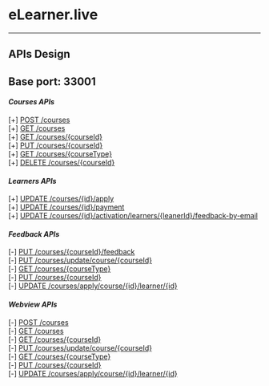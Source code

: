 # eLearner.live

___
## APIs Design
## Base port: 33001

#### *Courses APIs*
[+] [POST /courses](APIs%20design/create-new-course.md)<br>
[+] [GET /courses](APIs%20design/get-All-courses.md)<br>
[+] [GET /courses/{courseId}](APIs%20design/get-course-by-courseId.md)<br>
[+] [PUT /courses/{courseId}](APIs%20design/update-course.md)<br>
[+] [GET /courses/{courseType}](APIs%20design/get-course-by-courseType.md)<br>
[+] [DELETE /courses/{courseId}](APIs%20design/delete-course-by-courseId.md)


#### *Learners APIs*
[+] [UPDATE /courses/{id}/apply](APIs%20design/apply-for-course.md)<br>
[+] [UPDATE /courses/{id}/payment](APIs%20design/payment-for-course.md)<br>
[+] [UPDATE /courses/{id}/activation/learners/{leanerId}/feedback-by-email](APIs%20design/course-activation.md)

#### *Feedback APIs*
[-] [PUT /courses/{courseId}/feedback](APIs%20design/add-feedback-from-user.md)<br>
[-] [PUT /courses/update/course/{courseId}](APIs%20design/update-course.md)<br>
[-] [GET /courses/{courseType}](APIs%20design/get-course-by-courseType.md)<br>
[-] [PUT /courses/{courseId}](APIs%20design/delete-course-by-courseId.md)<br>
[-] [UPDATE /courses/apply/course/{id}/learner/{id}](APIs%20design/apply-for-course.md)

#### *Webview APIs*
[-] [POST /courses](APIs%20design/create-new-course.md)<br>
[-] [GET /courses](APIs%20design/get-All-courses.md)<br>
[-] [GET /courses/{courseId}](APIs%20design/get-course-by-courseId.md)<br>
[-] [PUT /courses/update/course/{courseId}](APIs%20design/update-course.md)<br>
[-] [GET /courses/{courseType}](APIs%20design/get-course-by-courseType.md)<br>
[-] [PUT /courses/{courseId}](APIs%20design/delete-course-by-courseId.md)<br>
[-] [UPDATE /courses/apply/course/{id}/learner/{id}](APIs%20design/apply-for-course.md)
